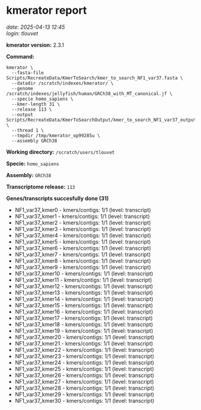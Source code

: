 # kmerator report
*date: 2025-04-13 12:45*  
*login: tlouvet*

**kmerator version:** 2.3.1

**Command:**

```
kmerator \
  --fasta-file Scripts/RecreateData/KmerToSearch/kmer_to_search_NF1_var37.fasta \
  --datadir /scratch/indexes/kmerator/ \
  --genome /scratch/indexes/jellyfish/human/GRCh38_with_MT_canonical.jf \
  --specie homo_sapiens \
  --kmer-length 31 \
  --release 113 \
  --output Scripts/RecreateData/KmerToSearchOutput/kmer_to_search_NF1_var37_output \
  --thread 1 \
  --tmpdir /tmp/kmerator_op99285u \
  --assembly GRCh38
```

**Working directory:** `/scratch/users/tlouvet`

**Specie:** `homo_sapiens`

**Assembly:** `GRCh38`

**Transcriptome release:** `113`

**Genes/transcripts succesfully done (31)**

- NF1_var37_kmer0 - kmers/contigs: 1/1 (level: transcript)
- NF1_var37_kmer1 - kmers/contigs: 1/1 (level: transcript)
- NF1_var37_kmer2 - kmers/contigs: 1/1 (level: transcript)
- NF1_var37_kmer3 - kmers/contigs: 1/1 (level: transcript)
- NF1_var37_kmer4 - kmers/contigs: 1/1 (level: transcript)
- NF1_var37_kmer5 - kmers/contigs: 1/1 (level: transcript)
- NF1_var37_kmer6 - kmers/contigs: 1/1 (level: transcript)
- NF1_var37_kmer7 - kmers/contigs: 1/1 (level: transcript)
- NF1_var37_kmer8 - kmers/contigs: 1/1 (level: transcript)
- NF1_var37_kmer9 - kmers/contigs: 1/1 (level: transcript)
- NF1_var37_kmer10 - kmers/contigs: 1/1 (level: transcript)
- NF1_var37_kmer11 - kmers/contigs: 1/1 (level: transcript)
- NF1_var37_kmer12 - kmers/contigs: 1/1 (level: transcript)
- NF1_var37_kmer13 - kmers/contigs: 1/1 (level: transcript)
- NF1_var37_kmer14 - kmers/contigs: 1/1 (level: transcript)
- NF1_var37_kmer15 - kmers/contigs: 1/1 (level: transcript)
- NF1_var37_kmer16 - kmers/contigs: 1/1 (level: transcript)
- NF1_var37_kmer17 - kmers/contigs: 1/1 (level: transcript)
- NF1_var37_kmer18 - kmers/contigs: 1/1 (level: transcript)
- NF1_var37_kmer19 - kmers/contigs: 1/1 (level: transcript)
- NF1_var37_kmer20 - kmers/contigs: 1/1 (level: transcript)
- NF1_var37_kmer21 - kmers/contigs: 1/1 (level: transcript)
- NF1_var37_kmer22 - kmers/contigs: 1/1 (level: transcript)
- NF1_var37_kmer23 - kmers/contigs: 1/1 (level: transcript)
- NF1_var37_kmer24 - kmers/contigs: 1/1 (level: transcript)
- NF1_var37_kmer25 - kmers/contigs: 1/1 (level: transcript)
- NF1_var37_kmer26 - kmers/contigs: 1/1 (level: transcript)
- NF1_var37_kmer27 - kmers/contigs: 1/1 (level: transcript)
- NF1_var37_kmer28 - kmers/contigs: 1/1 (level: transcript)
- NF1_var37_kmer29 - kmers/contigs: 1/1 (level: transcript)
- NF1_var37_kmer30 - kmers/contigs: 1/1 (level: transcript)
